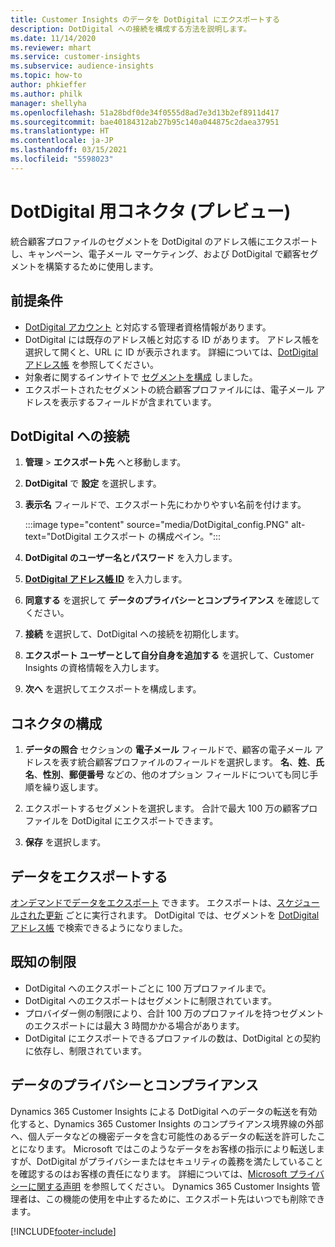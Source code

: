 ```yaml
---
title: Customer Insights のデータを DotDigital にエクスポートする
description: DotDigital への接続を構成する方法を説明します。
ms.date: 11/14/2020
ms.reviewer: mhart
ms.service: customer-insights
ms.subservice: audience-insights
ms.topic: how-to
author: phkieffer
ms.author: philk
manager: shellyha
ms.openlocfilehash: 51a28bdf0de34f0555d8ad7e3d13b2ef8911d417
ms.sourcegitcommit: bae40184312ab27b95c140a044875c2daea37951
ms.translationtype: HT
ms.contentlocale: ja-JP
ms.lasthandoff: 03/15/2021
ms.locfileid: "5598023"
---
```

# <a name="connector-for-dotdigital-preview"></a>DotDigital 用コネクタ (プレビュー)

統合顧客プロファイルのセグメントを DotDigital のアドレス帳にエクスポートし、キャンペーン、電子メール マーケティング、および DotDigital で顧客セグメントを構築するために使用します。 

## <a name="prerequisites"></a>前提条件

-   [DotDigital アカウント](https://dotdigital.com/) と対応する管理者資格情報があります。
-   DotDigital には既存のアドレス帳と対応する ID があります。 アドレス帳を選択して開くと、URL に ID が表示されます。 詳細については、[DotDigital アドレス帳](https://support.dotdigital.com/hc/articles/212211968-Creating-an-address-book) を参照してください。
-   対象者に関するインサイトで [セグメントを構成](segments.md) しました。
-   エクスポートされたセグメントの統合顧客プロファイルには、電子メール アドレスを表示するフィールドが含まれています。

## <a name="connect-to-dotdigital"></a>DotDigital への接続

1. **管理** > **エクスポート先** へと移動します。

1. **DotDigital** で **設定** を選択します。

1. **表示名** フィールドで、エクスポート先にわかりやすい名前を付けます。

   :::image type="content" source="media/DotDigital_config.PNG" alt-text="DotDigital エクスポート の構成ペイン。":::

1. **DotDigital のユーザー名とパスワード** を入力します。

1. **[DotDigital アドレス帳 ID](https://support.dotdigital.com/hc/articles/212211968-Creating-an-address-book)** を入力します。

1. **同意する** を選択して **データのプライバシーとコンプライアンス** を確認してください。

1. **接続** を選択して、DotDigital への接続を初期化します。

1. **エクスポート ユーザーとして自分自身を追加する** を選択して、Customer Insights の資格情報を入力します。

1. **次へ** を選択してエクスポートを構成します。

## <a name="configure-the-connector"></a>コネクタの構成

1. **データの照合** セクションの **電子メール** フィールドで、顧客の電子メール アドレスを表す統合顧客プロファイルのフィールドを選択します。 **名**、**姓**、**氏名**、**性別**、**郵便番号** などの、他のオプション フィールドについても同じ手順を繰り返します。

1. エクスポートするセグメントを選択します。 合計で最大 100 万の顧客プロファイルを DotDigital にエクスポートできます。

1. **保存** を選択します。

## <a name="export-the-data"></a>データをエクスポートする

[オンデマンドでデータをエクスポート](export-destinations.md) できます。 エクスポートは、[スケジュールされた更新](system.md#schedule-tab) ごとに実行されます。 DotDigital では、セグメントを [DotDigital アドレス帳](https://support.dotdigital.com/hc/articles/212211968-Creating-an-address-book) で検索できるようになりました。

## <a name="known-limitations"></a>既知の制限

- DotDigital へのエクスポートごとに 100 万プロファイルまで。
- DotDigital へのエクスポートはセグメントに制限されています。
- プロバイダー側の制限により、合計 100 万のプロファイルを持つセグメントのエクスポートには最大 3 時間かかる場合があります。 
- DotDigital にエクスポートできるプロファイルの数は、DotDigital との契約に依存し、制限されています。

## <a name="data-privacy-and-compliance"></a>データのプライバシーとコンプライアンス

Dynamics 365 Customer Insights による DotDigital へのデータの転送を有効化すると、Dynamics 365 Customer Insights のコンプライアンス境界線の外部へ、個人データなどの機密データを含む可能性のあるデータの転送を許可したことになります。 Microsoft ではこのようなデータをお客様の指示により転送しますが、DotDigital がプライバシーまたはセキュリティの義務を満たしていることを確認するのはお客様の責任になります。 詳細については、[Microsoft プライバシーに関する声明](https://go.microsoft.com/fwlink/?linkid=396732) を参照してください。
Dynamics 365 Customer Insights 管理者は、この機能の使用を中止するために、エクスポート先はいつでも削除できます。


[!INCLUDE[footer-include](../includes/footer-banner.md)]